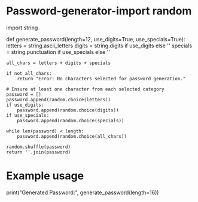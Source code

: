# Password-generator-import random
import string

def generate_password(length=12, use_digits=True, use_specials=True):
    letters = string.ascii_letters
    digits = string.digits if use_digits else ''
    specials = string.punctuation if use_specials else ''
    
    all_chars = letters + digits + specials

    if not all_chars:
        return "Error: No characters selected for password generation."

    # Ensure at least one character from each selected category
    password = []
    password.append(random.choice(letters))
    if use_digits:
        password.append(random.choice(digits))
    if use_specials:
        password.append(random.choice(specials))

    while len(password) < length:
        password.append(random.choice(all_chars))

    random.shuffle(password)
    return ''.join(password)

# Example usage
print("Generated Password:", generate_password(length=16))
